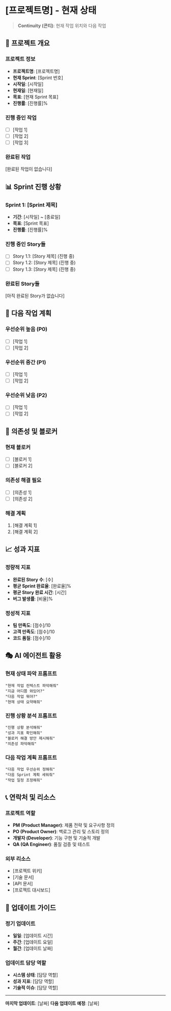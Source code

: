 # [프로젝트명] - 현재 상태

> **Continuity (콘티)**: 현재 작업 위치와 다음 작업

## 🎯 프로젝트 개요

### 프로젝트 정보

- **프로젝트명**: [프로젝트명]
- **현재 Sprint**: [Sprint 번호]
- **시작일**: [시작일]
- **현재일**: [현재일]
- **목표**: [현재 Sprint 목표]
- **진행률**: [진행률]%

### 진행 중인 작업

- [ ] [작업 1]
- [ ] [작업 2]
- [ ] [작업 3]

### 완료된 작업

[완료된 작업이 없습니다]

## 📊 Sprint 진행 상황

### Sprint 1: [Sprint 제목]

- **기간**: [시작일] ~ [종료일]
- **목표**: [Sprint 목표]
- **진행률**: [진행률]%

### 진행 중인 Story들

- [ ] Story 1.1: [Story 제목] (진행 중)
- [ ] Story 1.2: [Story 제목] (진행 중)
- [ ] Story 1.3: [Story 제목] (진행 중)

### 완료된 Story들

[아직 완료된 Story가 없습니다]

## 🎯 다음 작업 계획

### 우선순위 높음 (P0)

- [ ] [작업 1]
- [ ] [작업 2]

### 우선순위 중간 (P1)

- [ ] [작업 1]
- [ ] [작업 2]

### 우선순위 낮음 (P2)

- [ ] [작업 1]
- [ ] [작업 2]

## 🔄 의존성 및 블로커

### 현재 블로커

- [ ] [블로커 1]
- [ ] [블로커 2]

### 의존성 해결 필요

- [ ] [의존성 1]
- [ ] [의존성 2]

### 해결 계획

1. [해결 계획 1]
2. [해결 계획 2]

## 📈 성과 지표

### 정량적 지표

- **완료된 Story 수**: [수]
- **평균 Sprint 완료율**: [완료율]%
- **평균 Story 완료 시간**: [시간]
- **버그 발생률**: [비율]%

### 정성적 지표

- **팀 만족도**: [점수]/10
- **고객 만족도**: [점수]/10
- **코드 품질**: [점수]/10

## 🎭 AI 에이전트 활용

### 현재 상태 파악 프롬프트

```
"현재 작업 컨텍스트 파악해줘"
"지금 어디쯤 와있어?"
"다음 작업 뭐야?"
"현재 상태 요약해줘"
```

### 진행 상황 분석 프롬프트

```
"진행 상황 분석해줘"
"성과 지표 확인해줘"
"블로커 해결 방안 제시해줘"
"의존성 파악해줘"
```

### 다음 작업 계획 프롬프트

```
"다음 작업 우선순위 정해줘"
"다음 Sprint 계획 세워줘"
"작업 일정 조정해줘"
```

## 📞 연락처 및 리소스

### 프로젝트 역할

- **PM (Product Manager)**: 제품 전략 및 요구사항 정의
- **PO (Product Owner)**: 백로그 관리 및 스토리 정의
- **개발자 (Developer)**: 기능 구현 및 기술적 개발
- **QA (QA Engineer)**: 품질 검증 및 테스트

### 외부 리소스

- [프로젝트 위키]
- [기술 문서]
- [API 문서]
- [프로젝트 대시보드]

## 🔄 업데이트 가이드

### 정기 업데이트

- **일일**: [업데이트 시간]
- **주간**: [업데이트 요일]
- **월간**: [업데이트 날짜]

### 업데이트 담당 역할

- **시스템 상태**: [담당 역할]
- **성과 지표**: [담당 역할]
- **기술적 이슈**: [담당 역할]

---

**마지막 업데이트**: [날짜]
**다음 업데이트 예정**: [날짜]
